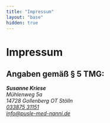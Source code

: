 ```yaml
---
title: "Impressum"
layout: "base"
hidden: true
---
```

# Impressum

## Angaben gemäß § 5 TMG:

<address class="h-card">
    <strong class="p-name">Susanne Kriese</strong>
    <br />
    <span class="p-street-address">Mühlenweg 5a</span>
    <br />
    <span class="p-postal-code">14728</span> <span class="p-locality">Gollenberg OT Stölln</span>
    <br />
    <span class="fa fa-fw fa-phone" title="Telefon"></span> <a href="tel:+493387531151" class="p-tel">033875 31151</a>
    <br />
    <span class="fa fa-fw fa-envelope" title="E-Mail"></span> <a href="mailto:info@pusle-med-nanni.de" class="u-email">info@pusle-med-nanni.de</a>
</address>
